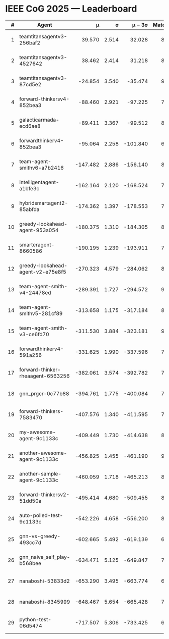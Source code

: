 # IEEE CoG 2025 — Leaderboard

| # | Agent | μ | σ | μ − 3σ | Matches | Updated |
|---:|---|---:|---:|---:|---:|---|
| 1 | teamtitansagentv3-256baf2 | 39.570 | 2.514 | 32.028 | 8780 | 2025-08-20 11:48 |
| 2 | teamtitansagentv3-4527642 | 38.462 | 2.414 | 31.218 | 8134 | 2025-08-20 11:48 |
| 3 | teamtitansagentv3-87cd5e2 | -24.854 | 3.540 | -35.474 | 9086 | 2025-08-20 11:48 |
| 4 | forward-thinkersv4-852bea3 | -88.460 | 2.921 | -97.225 | 7212 | 2025-08-20 11:48 |
| 5 | galacticarmada-ecd6ae8 | -89.411 | 3.367 | -99.512 | 8440 | 2025-08-20 11:48 |
| 6 | forwardthinkerv4-852bea3 | -95.064 | 2.258 | -101.840 | 6858 | 2025-08-20 11:48 |
| 7 | team-agent-smithv6-a7b2416 | -147.482 | 2.886 | -156.140 | 8360 | 2025-08-20 11:48 |
| 8 | intelligentagent-a1bfe3c | -162.164 | 2.120 | -168.524 | 7109 | 2025-08-20 11:48 |
| 9 | hybridsmartagent2-85abfda | -174.362 | 1.397 | -178.553 | 7790 | 2025-08-20 11:48 |
| 10 | greedy-lookahead-agent-953a054 | -180.375 | 1.310 | -184.305 | 8304 | 2025-08-20 11:48 |
| 11 | smarteragent-8660586 | -190.195 | 1.239 | -193.911 | 7299 | 2025-08-20 11:48 |
| 12 | greedy-lookahead-agent-v2-e75e8f5 | -270.323 | 4.579 | -284.062 | 8264 | 2025-08-20 11:48 |
| 13 | team-agent-smith-v4-24478ed | -289.391 | 1.727 | -294.572 | 9002 | 2025-08-20 11:48 |
| 14 | team-agent-smithv5-281cf89 | -313.658 | 1.175 | -317.184 | 8760 | 2025-08-20 11:48 |
| 15 | team-agent-smith-v3-ce6fd70 | -311.530 | 3.884 | -323.181 | 9202 | 2025-08-20 11:48 |
| 16 | forwardthinkerv4-591a256 | -331.625 | 1.990 | -337.596 | 7352 | 2025-08-20 11:48 |
| 17 | forward-thinker-rheaagent-6563256 | -382.061 | 3.574 | -392.782 | 7900 | 2025-08-20 11:48 |
| 18 | gnn_prgcr-0c77b88 | -394.761 | 1.775 | -400.084 | 7810 | 2025-08-20 11:48 |
| 19 | forward-thinkers-7583470 | -407.576 | 1.340 | -411.595 | 7800 | 2025-08-20 11:48 |
| 20 | my-awesome-agent-9c1133c | -409.449 | 1.730 | -414.638 | 8940 | 2025-08-20 11:48 |
| 21 | another-awesome-agent-9c1133c | -456.825 | 1.455 | -461.190 | 9180 | 2025-08-20 11:48 |
| 22 | another-sample-agent-9c1133c | -460.059 | 1.718 | -465.213 | 8200 | 2025-08-20 11:48 |
| 23 | forward-thinkersv2-51dd50a | -495.414 | 4.680 | -509.455 | 8700 | 2025-08-20 11:48 |
| 24 | auto-polled-test-9c1133c | -542.226 | 4.658 | -556.200 | 8120 | 2025-08-20 11:48 |
| 25 | gnn-vs-greedy-493cc7d | -602.665 | 5.492 | -619.139 | 6760 | 2025-08-20 11:48 |
| 26 | gnn_naive_self_play-b568bee | -634.471 | 5.125 | -649.847 | 7020 | 2025-08-20 11:48 |
| 27 | nanaboshi-53833d2 | -653.290 | 3.495 | -663.774 | 6400 | 2025-08-20 11:48 |
| 28 | nanaboshi-8345999 | -648.467 | 5.654 | -665.428 | 7200 | 2025-08-20 11:48 |
| 29 | python-test-06d5474 | -717.507 | 5.306 | -733.425 | 6890 | 2025-08-20 11:48 |
